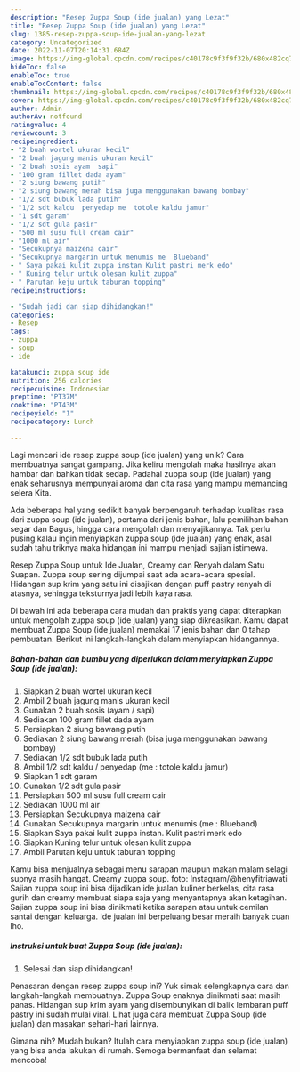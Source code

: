 ```yaml
---
description: "Resep Zuppa Soup (ide jualan) yang Lezat"
title: "Resep Zuppa Soup (ide jualan) yang Lezat"
slug: 1385-resep-zuppa-soup-ide-jualan-yang-lezat
category: Uncategorized
date: 2022-11-07T20:14:31.684Z
image: https://img-global.cpcdn.com/recipes/c40178c9f3f9f32b/680x482cq70/zuppa-soup-ide-jualan-foto-resep-utama.jpg
hideToc: false
enableToc: true
enableTocContent: false
thumbnail: https://img-global.cpcdn.com/recipes/c40178c9f3f9f32b/680x482cq70/zuppa-soup-ide-jualan-foto-resep-utama.jpg
cover: https://img-global.cpcdn.com/recipes/c40178c9f3f9f32b/680x482cq70/zuppa-soup-ide-jualan-foto-resep-utama.jpg
author: Admin
authorAv: notfound
ratingvalue: 4
reviewcount: 3
recipeingredient:
- "2 buah wortel ukuran kecil"
- "2 buah jagung manis ukuran kecil"
- "2 buah sosis ayam  sapi"
- "100 gram fillet dada ayam"
- "2 siung bawang putih"
- "2 siung bawang merah bisa juga menggunakan bawang bombay"
- "1/2 sdt bubuk lada putih"
- "1/2 sdt kaldu  penyedap me  totole kaldu jamur"
- "1 sdt garam"
- "1/2 sdt gula pasir"
- "500 ml susu full cream cair"
- "1000 ml air"
- "Secukupnya maizena cair"
- "Secukupnya margarin untuk menumis me  Blueband"
- " Saya pakai kulit zuppa instan Kulit pastri merk edo"
- " Kuning telur untuk olesan kulit zuppa"
- " Parutan keju untuk taburan topping"
recipeinstructions:

- "Sudah jadi dan siap dihidangkan!"
categories:
- Resep
tags:
- zuppa
- soup
- ide

katakunci: zuppa soup ide 
nutrition: 256 calories
recipecuisine: Indonesian
preptime: "PT37M"
cooktime: "PT43M"
recipeyield: "1"
recipecategory: Lunch

---
```





Lagi mencari ide resep zuppa soup (ide jualan) yang unik? Cara membuatnya sangat gampang. Jika keliru mengolah maka hasilnya akan hambar dan bahkan tidak sedap. Padahal zuppa soup (ide jualan) yang enak seharusnya mempunyai aroma dan cita rasa yang mampu memancing selera Kita.





Ada beberapa hal yang sedikit banyak berpengaruh terhadap kualitas rasa dari zuppa soup (ide jualan), pertama dari jenis bahan, lalu pemilihan bahan segar dan Bagus, hingga cara mengolah dan menyajikannya. Tak perlu pusing kalau ingin menyiapkan zuppa soup (ide jualan) yang enak,      asal sudah tahu triknya maka hidangan ini mampu menjadi sajian istimewa.














Resep Zuppa Soup untuk Ide Jualan, Creamy dan Renyah dalam Satu Suapan. Zuppa soup sering dijumpai saat ada acara-acara spesial. Hidangan sup krim yang satu ini disajikan dengan puff pastry renyah di atasnya, sehingga teksturnya jadi lebih kaya rasa.






Di bawah ini ada beberapa cara mudah dan praktis yang dapat diterapkan untuk mengolah zuppa soup (ide jualan) yang siap dikreasikan. Kamu dapat membuat Zuppa Soup (ide jualan) memakai 17 jenis bahan dan 0 tahap pembuatan. Berikut ini langkah-langkah dalam menyiapkan hidangannya.

<!--inarticleads1-->

##### Bahan-bahan dan bumbu yang diperlukan dalam menyiapkan Zuppa Soup (ide jualan):

1. Siapkan 2 buah wortel ukuran kecil
1. Ambil 2 buah jagung manis ukuran kecil
1. Gunakan 2 buah sosis (ayam / sapi)
1. Sediakan 100 gram fillet dada ayam
1. Persiapkan 2 siung bawang putih
1. Sediakan 2 siung bawang merah (bisa juga menggunakan bawang bombay)
1. Sediakan 1/2 sdt bubuk lada putih
1. Ambil 1/2 sdt kaldu / penyedap (me : totole kaldu jamur)
1. Siapkan 1 sdt garam
1. Gunakan 1/2 sdt gula pasir
1. Persiapkan 500 ml susu full cream cair
1. Sediakan 1000 ml air
1. Persiapkan Secukupnya maizena cair
1. Gunakan Secukupnya margarin untuk menumis (me : Blueband)
1. Siapkan  Saya pakai kulit zuppa instan. Kulit pastri merk edo
1. Siapkan  Kuning telur untuk olesan kulit zuppa
1. Ambil  Parutan keju untuk taburan topping


Kamu bisa menjualnya sebagai menu sarapan maupun makan malam selagi supnya masih hangat. Creamy zuppa soup. foto: Instagram/@henyfitriawati Sajian zuppa soup ini bisa dijadikan ide jualan kuliner berkelas, cita rasa gurih dan creamy membuat siapa saja yang menyantapnya akan ketagihan. Sajian zuppa soup ini bisa dinikmati ketika sarapan atau untuk cemilan santai dengan keluarga. Ide jualan ini berpeluang besar meraih banyak cuan lho. 

<!--inarticleads2-->

##### Instruksi untuk buat Zuppa Soup (ide jualan):


1. Selesai dan siap dihidangkan!

Penasaran dengan resep zuppa soup ini? Yuk simak selengkapnya cara dan langkah-langkah membuatnya. Zuppa Soup enaknya dinikmati saat masih panas. Hidangan sup krim ayam yang disembunyikan di balik lembaran puff pastry ini sudah mulai viral. Lihat juga cara membuat Zuppa Soup (ide jualan) dan masakan sehari-hari lainnya. 

Gimana nih? Mudah bukan? Itulah cara menyiapkan zuppa soup (ide jualan) yang bisa anda lakukan di rumah. Semoga bermanfaat dan selamat mencoba!
